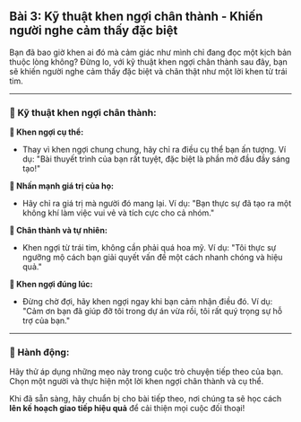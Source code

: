 ## Bài 3: Kỹ thuật khen ngợi chân thành - Khiến người nghe cảm thấy đặc biệt

Bạn đã bao giờ khen ai đó mà cảm giác như mình chỉ đang đọc một kịch bản thuộc lòng không? Đừng lo, với kỹ thuật khen ngợi chân thành sau đây, bạn sẽ khiến người nghe cảm thấy đặc biệt và chân thật như một lời khen từ trái tim.

---

### 📌 Kỹ thuật khen ngợi chân thành:

**🔹 Khen ngợi cụ thể:**
- Thay vì khen ngợi chung chung, hãy chỉ ra điều cụ thể bạn ấn tượng. Ví dụ: "Bài thuyết trình của bạn rất tuyệt, đặc biệt là phần mở đầu đầy sáng tạo!"

**🔹 Nhấn mạnh giá trị của họ:**
- Hãy chỉ ra giá trị mà người đó mang lại. Ví dụ: "Bạn thực sự đã tạo ra một không khí làm việc vui vẻ và tích cực cho cả nhóm."

**🔹 Chân thành và tự nhiên:**
- Khen ngợi từ trái tim, không cần phải quá hoa mỹ. Ví dụ: "Tôi thực sự ngưỡng mộ cách bạn giải quyết vấn đề một cách nhanh chóng và hiệu quả."

**🔹 Khen ngợi đúng lúc:**
- Đừng chờ đợi, hãy khen ngợi ngay khi bạn cảm nhận điều đó. Ví dụ: "Cảm ơn bạn đã giúp đỡ tôi trong dự án vừa rồi, tôi rất quý trọng sự hỗ trợ của bạn."

---

### 🚀 Hành động:

Hãy thử áp dụng những mẹo này trong cuộc trò chuyện tiếp theo của bạn. Chọn một người và thực hiện một lời khen ngợi chân thành và cụ thể.

Khi đã sẵn sàng, hãy chuẩn bị cho bài tiếp theo, nơi chúng ta sẽ học cách **lên kế hoạch giao tiếp hiệu quả** để cải thiện mọi cuộc đối thoại!